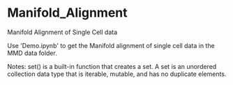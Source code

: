 # Manifold_Alignment
Manifold Alignment of Single Cell data

Use 'Demo.ipynb' to get the Manifold alignment of single cell data in the MMD data folder.

Notes:
set() is a built-in function that creates a set. A set is an unordered collection data type that is iterable, mutable, and has no duplicate elements.
